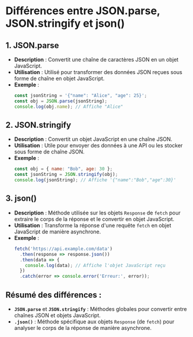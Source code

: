 <!-- Utilise le racourcis clavier ctrl + Shift + v pour visualiser le fichier .md -->

# Différences entre JSON.parse, JSON.stringify et json()

## 1. JSON.parse
- **Description** : Convertit une chaîne de caractères JSON en un objet JavaScript.
- **Utilisation** : Utilisé pour transformer des données JSON reçues sous forme de chaîne en objet JavaScript.
- **Exemple** :
  ```javascript
  const jsonString = '{"name": "Alice", "age": 25}';
  const obj = JSON.parse(jsonString);
  console.log(obj.name); // Affiche "Alice"
  ```

## 2. JSON.stringify
- **Description** : Convertit un objet JavaScript en une chaîne JSON.
- **Utilisation** : Utile pour envoyer des données à une API ou les stocker sous forme de chaîne JSON.
- **Exemple** :
  ```javascript
  const obj = { name: "Bob", age: 30 };
  const jsonString = JSON.stringify(obj);
  console.log(jsonString); // Affiche '{"name":"Bob","age":30}'
  ```

## 3. json()
- **Description** : Méthode utilisée sur les objets `Response` de `fetch` pour extraire le corps de la réponse et le convertir en objet JavaScript.
- **Utilisation** : Transforme la réponse d'une requête `fetch` en objet JavaScript de manière asynchrone.
- **Exemple** :
  ```javascript
  fetch('https://api.example.com/data')
    .then(response => response.json())
    .then(data => {
      console.log(data); // Affiche l'objet JavaScript reçu
    })
    .catch(error => console.error('Erreur:', error));
  ```

## Résumé des différences :
- **`JSON.parse`** et **`JSON.stringify`** : Méthodes globales pour convertir entre chaînes JSON et objets JavaScript.
- **`.json()`** : Méthode spécifique aux objets `Response` (de `fetch`) pour analyser le corps de la réponse de manière asynchrone.
